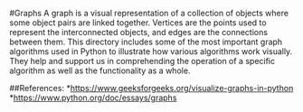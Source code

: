 #Graphs
A graph is a visual representation of a collection of objects where some object pairs are linked together.
Vertices are the points used to represent the interconnected objects, and edges are the connections between
them. This directory includes some of the most important graph algorithms used in Python to illustrate how various algorithms work visually.
They help and support us in comprehending the operation of a specific algorithm as well as the functionality as a whole.

##References:
*<https://www.geeksforgeeks.org/visualize-graphs-in-python>
*<https://www.python.org/doc/essays/graphs>
